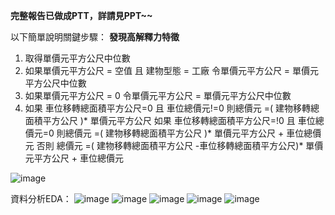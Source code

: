 **完整報告已做成PTT，詳請見PPT~~**

以下簡單說明關鍵步驟：
**發現高解釋力特徵**
  1. 取得單價元平方公尺中位數
  2. 如果單價元平方公尺 = 空值 且 建物型態 = 工廠
      令單價元平方公尺 =  單價元平方公尺中位數
  3. 如果單價元平方公尺 = 0
      令單價元平方公尺 =  單價元平方公尺中位數
  4. 如果 車位移轉總面積平方公尺=0 且 車位總價元!=0
      則總價元 =( 建物移轉總面積平方公尺 )* 單價元平方公尺 
      如果 車位移轉總面積平方公尺=!0 且 車位總價元=0
      則總價元 =( 建物移轉總面積平方公尺 )* 單價元平方公尺 + 車位總價元
      否則 總價元 =( 建物移轉總面積平方公尺 -車位移轉總面積平方公尺)* 單價元平方公尺 + 車位總價元

![image](https://github.com/user-attachments/assets/aaac9d51-8765-4e62-8cc5-b8ee8b8aa1dc)

資料分析EDA：
![image](https://github.com/user-attachments/assets/b186b284-8d9c-4af7-bab8-c88cb4180cc5)
![image](https://github.com/user-attachments/assets/b7b87798-145e-46af-bc63-283425298127)
![image](https://github.com/user-attachments/assets/607a6784-847b-41cf-a53b-6ce2891c3c5e)
![image](https://github.com/user-attachments/assets/d524fdbb-7427-4642-bb83-913d5322d502)
![image](https://github.com/user-attachments/assets/3d1317ea-050a-484f-8cbf-01ff0263ba37)
